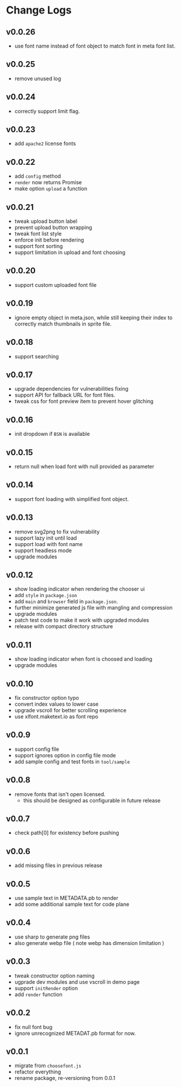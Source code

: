 # Change Logs

## v0.0.26

 - use font name instead of font object to match font in meta font list.


## v0.0.25

 - remove unused log


## v0.0.24

 - correctly support limit flag.


## v0.0.23

 - add `apache2` license fonts


## v0.0.22

 - add `config` method
 - `render` now returns Promise
 - make option `upload` a function


## v0.0.21

 - tweak upload button label
 - prevent upload button wrapping
 - tweak font list style
 - enforce init before rendering
 - support font sorting
 - support limitation in upload and font choosing


## v0.0.20

 - support custom uploaded font file


## v0.0.19

 - ignore empty object in meta.json, while still keeping their index to correctly match thumbnails in sprite file.


## v0.0.18

 - support searching


## v0.0.17

 - upgrade dependencies for vulnerabilities fixing
 - support API for fallback URL for font files.
 - tweak css for font preview item to prevent hover glitching


## v0.0.16

 - init dropdown if `BSN` is available


## v0.0.15

 - return null when load font with null provided as parameter


## v0.0.14

 - support font loading with simplified font object.


## v0.0.13

 - remove svg2png to fix vulnerability
 - support lazy init until load
 - support load with font name
 - support headless mode
 - upgrade modules


## v0.0.12

 - show loading indicator when rendering the chooser ui
 - add `style` in `package.json`
 - add `main` and `browser` field in `package.json`.
 - further minimize generated js file with mangling and compression
 - upgrade modules
 - patch test code to make it work with upgraded modules
 - release with compact directory structure


## v0.0.11

 - show loading indicator when font is choosed and loading
 - upgrade modules


## v0.0.10

 - fix constructor option typo
 - convert index values to lower case
 - upgrade vscroll for better scrolling experience
 - use xlfont.maketext.io as font repo


## v0.0.9

 - support config file
 - support ignores option in config file mode
 - add sample config and test fonts in `tool/sample`


## v0.0.8

 - remove fonts that isn't open licensed.
   - this should be designed as configurable in future release


## v0.0.7

 - check path[0] for existency before pushing


## v0.0.6

 - add missing files in previous release


## v0.0.5

 - use sample text in METADATA.pb to render
 - add some additional sample text for code plane


## v0.0.4

 - use sharp to generate png files
 - also generate webp file ( note webp has dimension limitation )


## v0.0.3

 - tweak constructor option naming
 - ugprade dev modules and use vscroll in demo page
 - support `initRender` option
 - add `render` function


## v0.0.2

 - fix null font bug
 - ignore unrecognized METADAT.pb format for now.


## v0.0.1

 - migrate from `choosefont.js`
 - refactor everything
 - rename package, re-versioning from 0.0.1
